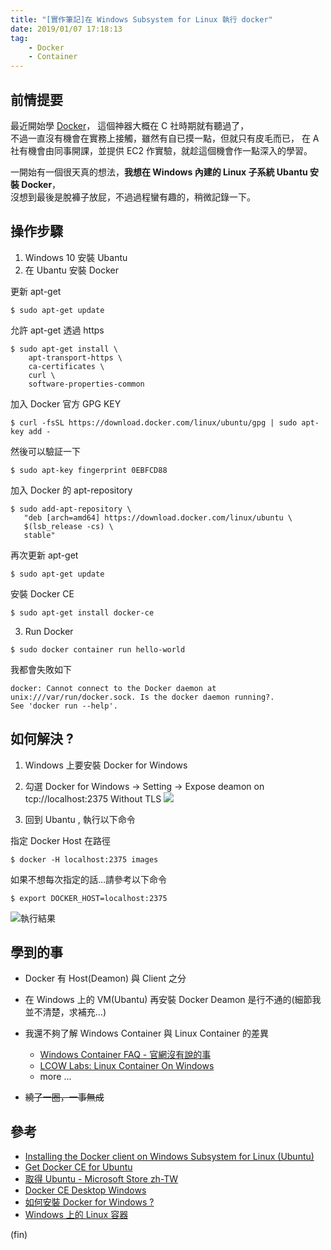 ```yaml
---
title: "[實作筆記]在 Windows Subsystem for Linux 執行 docker"
date: 2019/01/07 17:18:13
tag:
    - Docker
    - Container
---
```


## 前情提要

最近開始學 [Docker](https://www.docker.com/)， 這個神器大概在 C 社時期就有聽過了，  
不過一直沒有機會在實務上接觸，雖然有自已摸一點，但就只有皮毛而已，
在 A 社有機會由同事開課，並提供 EC2 作實驗，就趁這個機會作一點深入的學習。

一開始有一個很天真的想法，**我想在 Windows 內建的 Linux 子系統 Ubantu 安裝 Docker**，  
沒想到最後是脫褲子放屁，不過過程蠻有趣的，稍微記錄一下。

## 操作步驟

1. Windows 10 安裝 Ubantu
2. 在 Ubantu 安裝 Docker

更新 apt-get
```
$ sudo apt-get update
```

允許 apt-get 透過 https 

```
$ sudo apt-get install \
    apt-transport-https \
    ca-certificates \
    curl \
    software-properties-common
```

加入 Docker 官方 GPG KEY

```
$ curl -fsSL https://download.docker.com/linux/ubuntu/gpg | sudo apt-key add -
```

然後可以驗証一下

```
$ sudo apt-key fingerprint 0EBFCD88
```

加入 Docker 的 apt-repository

```
$ sudo add-apt-repository \
   "deb [arch=amd64] https://download.docker.com/linux/ubuntu \
   $(lsb_release -cs) \
   stable"
```

再次更新 apt-get

```
$ sudo apt-get update
```

安裝 Docker CE

```
$ sudo apt-get install docker-ce
```

3. Run Docker 

```
$ sudo docker container run hello-world
```

我都會失敗如下

```
docker: Cannot connect to the Docker daemon at unix:///var/run/docker.sock. Is the docker daemon running?.
See 'docker run --help'.
```

## 如何解決 ? 

1. Windows 上要安裝 Docker for Windows
2. 勾選 Docker for Windows → Setting → Expose deamon on tcp://localhost:2375 Without TLS
![](/images/2019/1/docker.jpg)

3. 回到 Ubantu , 執行以下命令

指定 Docker Host 在路徑

```
$ docker -H localhost:2375 images
```

如果不想每次指定的話…請參考以下命令

```
$ export DOCKER_HOST=localhost:2375
```


![執行結果](/images/2019/1/ubantu_docker.jpg)


## 學到的事
- Docker 有 Host(Deamon) 與 Client 之分
- 在 Windows 上的 VM(Ubantu) 再安裝 Docker Deamon 是行不通的(細節我並不清楚，求補充…)
- 我還不夠了解 Windows Container 與 Linux Container 的差異
    - [Windows Container FAQ - 官網沒有說的事](https://columns.chicken-house.net/2016/09/05/windows-container-faq/)
    - [LCOW Labs: Linux Container On Windows](https://columns.chicken-house.net/2017/10/04/lcow/)
    - more ... 

- ~~繞了一圈，一事無成~~

## 參考
- [Installing the Docker client on Windows Subsystem for Linux (Ubuntu)](https://medium.com/@sebagomez/installing-the-docker-client-on-ubuntus-windows-subsystem-for-linux-612b392a44c4)
- [Get Docker CE for Ubuntu](https://docs.docker.com/install/linux/docker-ce/ubuntu/)
- [取得 Ubuntu - Microsoft Store zh-TW](https://www.microsoft.com/zh-tw/p/ubuntu/9nblggh4msv6?activetab=pivot%3Aoverviewtab) 
- [Docker CE Desktop Windows](https://hub.docker.com/editions/community/docker-ce-desktop-windows)
- [如何安裝 Docker for Windows ?](https://oomusou.io/docker/docker-for-windows/)
- [Windows 上的 Linux 容器](https://docs.microsoft.com/zh-tw/virtualization/windowscontainers/deploy-containers/linux-containers)

(fin)

